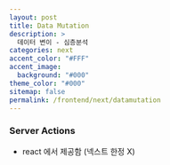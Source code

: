 ```yaml
---
layout: post
title: Data Mutation
description: >
  데이터 변이 - 심층분석
categories: next
accent_color: "#FFF"
accent_image:
  background: "#000"
theme_color: "#000"
sitemap: false
permalink: /frontend/next/datamutation
---
```


### Server Actions

- react 에서 제공함 (넥스트 한정 X)